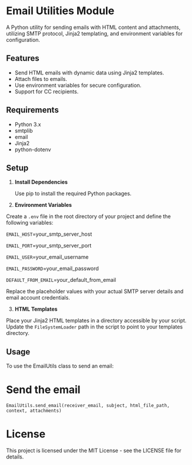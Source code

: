 # Email Utilities Module

A Python utility for sending emails with HTML content and attachments, utilizing SMTP protocol, Jinja2 templating, and environment variables for configuration.

## Features

- Send HTML emails with dynamic data using Jinja2 templates.
- Attach files to emails.
- Use environment variables for secure configuration.
- Support for CC recipients.

## Requirements

- Python 3.x
- smtplib
- email
- Jinja2
- python-dotenv

## Setup

1. **Install Dependencies**

   Use pip to install the required Python packages.


2. **Environment Variables**

Create a `.env` file in the root directory of your project and define the following variables:

`EMAIL_HOST`=your_smtp_server_host

`EMAIL_PORT`=your_smtp_server_port

`EMAIL_USER`=your_email_username

`EMAIL_PASSWORD`=your_email_password

`DEFAULT_FROM_EMAIL`=your_default_from_email



Replace the placeholder values with your actual SMTP server details and email account credentials.

3. **HTML Templates**

Place your Jinja2 HTML templates in a directory accessible by your script. Update the `FileSystemLoader` path in the script to point to your templates directory.

## Usage

To use the EmailUtils class to send an email:

# Send the email
```python3
EmailUtils.send_email(receiver_email, subject, html_file_path, context, attachments)
```



# License
This project is licensed under the MIT License - see the LICENSE file for details.
